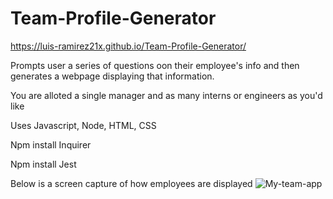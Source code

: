 # Team-Profile-Generator
https://luis-ramirez21x.github.io/Team-Profile-Generator/

Prompts user a series of questions oon their employee's info and then generates a webpage displaying that information.

You are alloted a single manager and as many interns or engineers as you'd like

Uses Javascript, Node, HTML, CSS

Npm install Inquirer

Npm install Jest

Below is a screen capture of how employees are displayed
![My-team-app](https://user-images.githubusercontent.com/86748117/140251660-501e898a-9b25-4c93-a937-ff69d93107dc.PNG)
